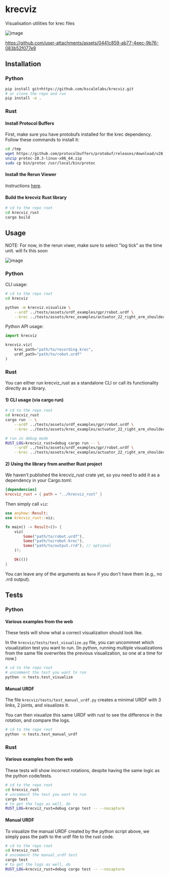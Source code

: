 # krecviz
Visualisation utilities for krec files

![image](https://github.com/user-attachments/assets/9d53e560-f6d4-42d0-a5df-b6ef6aa26ab2)

https://github.com/user-attachments/assets/0441c859-ab77-4eec-9b76-083b52f077e9

## Installation

### Python

```bash
pip install git+https://github.com/kscalelabs/krecviz.git
# or clone the repo and run
pip install -e .
```

### Rust

#### Install Protocol Buffers

First, make sure you have protobufs installed for the krec dependency. Follow these commands to install it:

```bash
cd /tmp
wget https://github.com/protocolbuffers/protobuf/releases/download/v28.3/protoc-28.3-linux-x86_64.zip
unzip protoc-28.3-linux-x86_64.zip
sudo cp bin/protoc /usr/local/bin/protoc
```

#### Install the Rerun Viewer

Instructions [here](https://rerun.io/docs/getting-started/installing-viewer#installing-the-viewer).

#### Build the krecviz Rust library

```bash
# cd to the repo root
cd krecviz_rust
cargo build
```

## Usage

NOTE: For now, in the rerun viwer, make sure to select "log tick" as the time unit. will fx this soon

![image](https://github.com/user-attachments/assets/360e1e22-3dbf-4382-b21e-da85174f9206)

### Python

CLI usage:

```bash
# cd to the repo root
cd krecviz

python -m krecviz.visualize \
    --urdf ../tests/assets/urdf_examples/gpr/robot.urdf \
    --krec ../tests/assets/krec_examples/actuator_22_right_arm_shoulder_roll_movement.krec
```

Python API usage:

```python
import krecviz

krecviz.viz(
    krec_path="path/to/recording.krec",
    urdf_path="path/to/robot.urdf"
)
```

### Rust

You can either run krecviz_rust as a standalone CLI or call its functionality directly as a library.

#### 1) CLI usage (via cargo run)
```bash
# cd to the repo root
cd krecviz_rust
cargo run -- \
    --urdf ../tests/assets/urdf_examples/gpr/robot.urdf \
    --krec ../tests/assets/krec_examples/actuator_22_right_arm_shoulder_roll_movement.krec

# run in debug mode 
RUST_LOG=krecviz_rust=debug cargo run -- \
    --urdf ../tests/assets/urdf_examples/gpr/robot.urdf \
    --krec ../tests/assets/krec_examples/actuator_22_right_arm_shoulder_roll_movement.krec
```

#### 2) Using the library from another Rust project
We haven't published the krecviz_rust crate yet, so you need to add it as a dependency in your Cargo.toml:

```toml
[dependencies]
krecviz_rust = { path = "../krecviz_rust" }
```

Then simply call `viz`:

```rust
use anyhow::Result;
use krecviz_rust::viz;

fn main() -> Result<()> {
    viz(
        Some("path/to/robot.urdf"),
        Some("path/to/robot.krec"),
        Some("path/to/output.rrd"), // optional
    )?;

    Ok(())
}
```

You can leave any of the arguments as `None` if you don't have them (e.g., no .rrd output).

## Tests

### Python

#### Various examples from the web

These tests will show what a correct visualization should look like.

In the `krecviz/tests/test_visualize.py` file, you can uncommnet which visualization test you want to run. (In python, running multiple visualizations from the same file overwrites the previous visualization, so one at a time for now.)

```bash
# cd to the repo root
# uncomment the test you want to run
python -m tests.test_visualize 
```

#### Manual URDF

The file `krecviz/tests/test_manual_urdf.py` creates a minimal URDF with 3 links, 2 joints, and visualizes it.

You can then visualize this same URDF with rust to see the difference in the rotation, and compare the logs.

```bash
# cd to the repo root
python -m tests.test_manual_urdf
```


### Rust

#### Various examples from the web
These tests will show incorrect rotations, despite having the same logic as the python code/tests.

```bash
# cd to the repo root
cd krecviz_rust
# uncomment the test you want to run
cargo test
# to get the logs as well, do 
RUST_LOG=krecviz_rust=debug cargo test -- --nocapture
```

#### Manual URDF

To visualize the manual URDF created by the python script above, we simply pass the path to the urdf file to the rust code.

```bash
# cd to the repo root
cd krecviz_rust
# uncomment the manual_urdf test
cargo test
# to get the logs as well, do 
RUST_LOG=krecviz_rust=debug cargo test -- --nocapture
```

